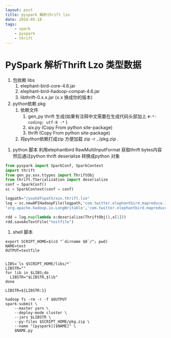 ```yaml
---
layout: post
title: pyspark 解析thrift lzo
date: 2018-05-18
tags:
    - spark
    - pyspark
    - thrift
---
```

# PySpark 解析Thrift Lzo 类型数据

1. 包依赖 libs
    1. elephant-bird-core-4.6.jar
    1. elephant-bird-hadoop-compat-4.6.jar
    1. libthrift-0.x.x.jar (x.x 换成你的版本)
1. python依赖 pkg 
    1. 依赖文件
        1. gen_py thrift 生成(如果有注释中文需要在生成代码头部加上 `#-*- coding: utf-8 -*` )
        1. six.py  (Copy From python site-package)
        1. thrift   (Copy From python site-package)
    1. 将python依赖打成zip 方便加载 zip -r ../pkg.zip .
<!--more-->
1. python 脚本 
利用elephantbird RawMultiInputFormat 获取thrift bytes内容然后通过python thrift deserialize 转换成python 对象

```python
from pyspark import SparkConf, SparkContext
import thrift
from gen_py.xxx.ttypes import ThriftObj
from thrift.TSerialization import deserialize
conf = SparkConf()
sc = SparkContext(conf = conf)

logpath="/youhdfspath/xxx.thrift.lzo"
log = sc.newAPIHadoopFile(logpath,'com.twitter.elephantbird.mapreduce.input.RawMultiInputFormat',
'org.apache.hadoop.io.LongWritable','com.twitter.elephantbird.mapreduce.io.BinaryWritable')

rdd = log.map(lambda x:deserialize(ThriftObj(),x[1]))
rdd.saveAsTextFile("testfile")
```

1. shell 脚本

```shell
export SCRIPT_HOME=$(cd "`dirname $0`/"; pwd)
NAME=test
OUTPUT=testfile


LIBS=`ls $SCRIPT_HOME/libs/*`
LIBSTR=""
for lib in $LIBS;do
  LIBSTR="$LIBSTR,$lib"
done

LIBSTR=${LIBSTR:1}

hadoop fs -rm -r -f $OUTPUT
spark-submit \
    --master yarn \
    --deploy-mode cluster \
    --jars $LIBSTR \
    --py-files $SCRIPT_HOME/pkg.zip \
    --name "[pyspark][$NAME]" \
    $NAME.py
```

